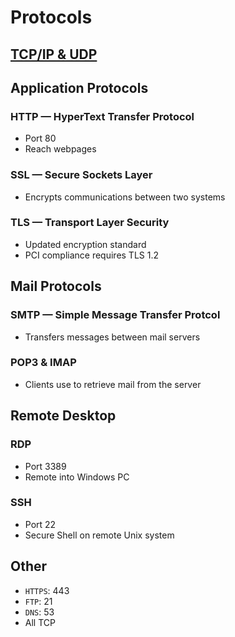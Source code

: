 # Protocols
## [TCP/IP & UDP](./02-concepts.md)
## Application Protocols
### HTTP — HyperText Transfer Protocol
* Port 80
* Reach webpages
### SSL — Secure Sockets Layer
* Encrypts communications between two systems
### TLS — Transport Layer Security
* Updated encryption standard
* PCI compliance requires TLS 1.2
## Mail Protocols
### SMTP — Simple Message Transfer Protcol
* Transfers messages between mail servers
### POP3 & IMAP
* Clients use to retrieve mail from the server
## Remote Desktop
### RDP
* Port 3389
* Remote into Windows PC
### SSH
* Port 22
* Secure Shell on remote Unix system
## Other
* `HTTPS`: 443
* `FTP`: 21
* `DNS`: 53
* All TCP



